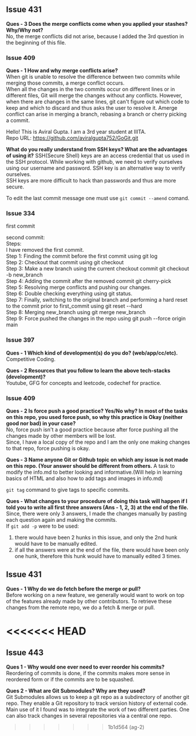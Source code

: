 ## Issue 431
<b>Ques - 3 Does the merge conflicts come when you applied your stashes? Why/Why not?</b><br>
No, the merge conflicts did not arise, because I added the 3rd question in the beginning of this file.<br>

<h3>Issue 409</h3>
<b>Ques - 1 How and why merge conflicts arise?</b><br>
When git is unable to resolve the difference between two commits while merging those commits, a merge conflict occurs. <br>
When all the changes in the two commits occur on different lines or in different files, Git will merge the changes without any conflicts. However, when there are changes in the same lines, git can't figure out which code to keep and which to discard and thus asks the user to resolve it.
Amerge conflict can arise in merging a branch, rebasing a branch or cherry picking a commit.

Hello! This is Aviral Gupta. I am a 3rd year student at IIITA.<br>
Repo URL: https://github.com/aviralgupta752/GoGit.git

<b>What do you really understand from SSH keys? What are the advantages of using it?</b>
SSH(Secure Shell) keys are an access credential that us used in the SSH protocol. While working with github, we need to verify ourselves using our username and password. SSH key is an alternative way to verify ourselves.<br>
SSH keys are more difficult to hack than passwords and thus are more secure.

To edit the last commit message one must use ```git commit --amend``` comand.

<h3>Issue 334</h3>
first commit

second commit:<br>
Steps:<br>
I have removed the first commit.<br>
Step 1: Finding the commit before the first commit using git log<br>
Step 2: Checkout that commit using git checkout<br>
Step 3: Make a new branch using the current checkout commit git checkout -b new_branch<br>
Step 4: Adding the commit after the removed commit git cherry-pick<br>
Step 5: Resolving merge conflicts and pushing our changes.<br>
Step 6: Double checking everything using git status.<br>
Step 7: Finally, switching to the original branch and performing a hard reset to the commit prior to first_commit using git reset --hard<br>
Step 8: Merging new_branch using git merge new_branch<br>
Step 9: Force pushed the changes in the repo using git push --force origin main<br>

<h3>Issue 397</h3>

<b> Ques - 1 Which kind of development(s) do you do? (web/app/cc/etc).</b><br>
Competitive Coding.<br>

<b>Ques - 2 Resources that you follow to learn the above tech-stacks (development)?</b><br>
Youtube, GFG for concepts and leetcode, codechef for practice.<br>


<h3>Issue 409</h3>
<b>Ques - 2 Is force push a good practice? Yes/No why? In most of the tasks on this repo, you used force push, so why this practice is Okay (neither good nor bad) in your case?</b><br>
No, force push isn't a good practice because after force pushing all the changes made by other members will be lost. <br>
Since, I have a local copy of the repo and I am the only one making changes to that repo, force pushing is okay.<br>

<b>Ques - 3 Name anyone Git or Github topic on which any issue is not made on this repo. (Your answer should be different from others.</b>
A task to modify the info.md to better looking and informative.(Will help in learning basics of HTML and also how to add tags and images in info.md)

```git tag``` command to give tags to specific commits.

<b>Ques - What changes to your procedure of doing this task will happen if I told you to write all first three answers (Ans - 1, 2, 3) at the end of the file.</b>
Since, there were only 3 answers, I made the changes manually by pasting each question again and making the commits.<br>
If ```git add -p``` were to be used:<br>
1. there would have been 2 hunks in this issue, and only the 2nd hunk would have to be manually edited.<br>
2. if all the answers were at the end of the file, there would have been only one hunk, therefore this hunk would have to manually edited 3 times.

## Issue 431
<b>Ques - 1 Why do we do fetch before the merge or pull?</b><br>
Before working on a new feature, we generally would want to work on top of the features already made by other contributors. To retrieve these changes from the remote repo, we do a fetch & merge or pull.

<<<<<<< HEAD
=======
## Issue 443
<b>Ques 1 - Why would one ever need to ever reorder his commits?</b><br>
Reordering of commits is done, if the commits makes more sense in reordered form or if the commits are to be squashed.

<b>Ques 2 - What are Git Submodules? Why are they used?</b><br>
Git Submodules allows us to keep a git repo as a subdirectory of another git repo. They enable a Git repository to track version history of external code.<br>
Main use of it I found was to integrate the work of two different parties. One can also track changes in several repositories via a central one repo.

>>>>>>> 1b1d564 (ag-2)
